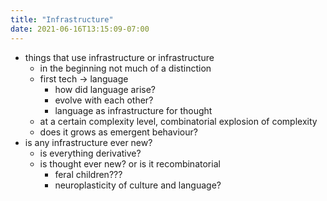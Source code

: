 ```yaml
---
title: "Infrastructure"
date: 2021-06-16T13:15:09-07:00
---
```


-   things that use infrastructure or infrastructure
    -   in the beginning not much of a distinction
    -   first tech → language
        -   how did language arise?
        -   evolve with each other?
        -   language as infrastructure for thought
    -   at a certain complexity level, combinatorial explosion of complexity
    -   does it grows as emergent behaviour?
-   is any infrastructure ever new?
    -   is everything derivative?
    -   is thought ever new? or is it recombinatorial
        -   feral children???
        -   neuroplasticity of culture and language?